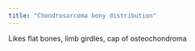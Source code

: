 ```yaml
---
title: "Chondrosarcoma bony distribution"
---
```

Likes flat bones, limb girdles, cap of osteochondroma


